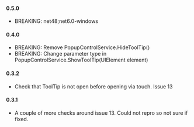 #### 0.5.0
* BREAKING: net48;net6.0-windows

#### 0.4.0
* BREAKING: Remove PopupControlService.HideToolTip()
* BREAKING: Change parameter type in PopupControlService.ShowToolTip(UIElement element)

#### 0.3.2
* Check that ToolTip is not open before opening via touch. Issue 13

#### 0.3.1
* A couple of more checks around issue 13. Could not repro so not sure if fixed.
